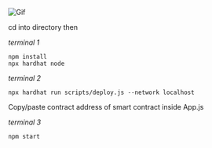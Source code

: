![Gif](./frontend.gif)

cd into directory then

*terminal 1*
```
npm install
npx hardhat node
```


*terminal 2*
```
npx hardhat run scripts/deploy.js --network localhost
```
Copy/paste contract address of smart contract inside App.js

*terminal 3*
```
npm start
```
